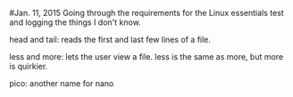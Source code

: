 #Jan. 11, 2015
Going through the requirements for the Linux essentials test
and logging the things I don't know.

head and tail:
reads the first and last few lines of a file.

less and more:
lets the user view a file. less is the same as more, but more is
quirkier.

pico:
another name for nano

